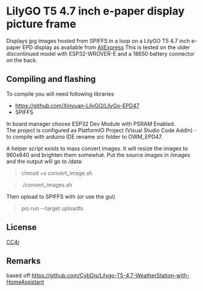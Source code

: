 LilyGO T5 4.7 inch e-paper display picture frame
=======================================

Displays jpg images hosted from SPIFFS in a loop on a LilyGO T5 4.7 inch e-paper EPD display as available from [AliExpress](https://aliexpress.com/item/1005002272417292.html)
This is tested on the older discontinued model with ESP32-WROVER-E and a 18650 battery connector on the back.

## Compiling and flashing

To compile you will need following libraries  
- https://github.com/Xinyuan-LilyGO/LilyGo-EPD47
- SPIFFS

In board manager choose ESP32 Dev Module with PSRAM Enabled.  
The project is configured as PlatformIO Project (Visual Studio Code AddIn) - to compile with arduino IDE rename src folder to OWM_EPD47.

A helper script exists to mass convert images. It will resize the images to 960x640 and brighten them somewhat. Put the source images in /images and the output will go to /data:
> chmod +x convert_image.sh

> ./convert_images.sh

Then upload to SPIFFS with (or use the gui)

> pio run --target uploadfs


## License

[CC4r](https://constantvzw.org/wefts/cc4r.en.html)

## Remarks 
based off https://github.com/CybDis/Lilygo-T5-4.7-WeatherStation-with-HomeAssistant
